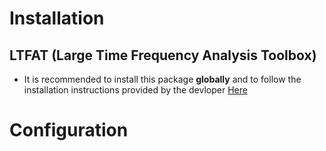 # Installation
## LTFAT (Large Time Frequency Analysis Toolbox)
- It is recommended to install this package **globally** and to follow the installation instructions
provided by the devloper [Here](http://dev.pages.lis-lab.fr/ltfatpy/install.html)

# Configuration
